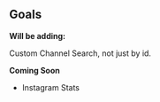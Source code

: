 ## Goals

**Will be adding:**

Custom Channel Search, not just by id.

**Coming Soon**

+ Instagram Stats
